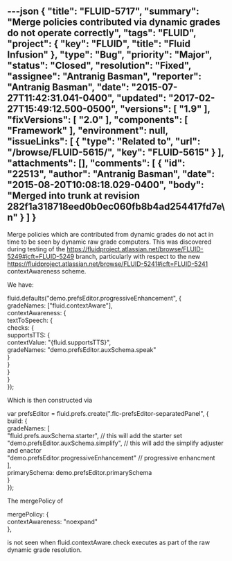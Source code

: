 ---json
{
  "title": "FLUID-5717",
  "summary": "Merge policies contributed via dynamic grades do not operate correctly",
  "tags": "FLUID",
  "project": {
    "key": "FLUID",
    "title": "Fluid Infusion"
  },
  "type": "Bug",
  "priority": "Major",
  "status": "Closed",
  "resolution": "Fixed",
  "assignee": "Antranig Basman",
  "reporter": "Antranig Basman",
  "date": "2015-07-27T11:42:31.041-0400",
  "updated": "2017-02-27T15:49:12.500-0500",
  "versions": [
    "1.9"
  ],
  "fixVersions": [
    "2.0"
  ],
  "components": [
    "Framework"
  ],
  "environment": null,
  "issueLinks": [
    {
      "type": "Related to",
      "url": "/browse/FLUID-5615/",
      "key": "FLUID-5615"
    }
  ],
  "attachments": [],
  "comments": [
    {
      "id": "22513",
      "author": "Antranig Basman",
      "date": "2015-08-20T10:08:18.029-0400",
      "body": "Merged into trunk at revision 282f1a318718eed0b0ec060fb8b4ad254417fd7e\n"
    }
  ]
}
---
Merge policies which are contributed from dynamic grades do not act in time to be seen by dynamic raw grade computers. This was discovered during testing of the <https://fluidproject.atlassian.net/browse/FLUID-5249#icft=FLUID-5249> branch, particularly with respect to the new <https://fluidproject.atlassian.net/browse/FLUID-5241#icft=FLUID-5241> contextAwareness scheme.&#x20;

We have:&#x20;

fluid.defaults("demo.prefsEditor.progressiveEnhancement", {\
gradeNames: \["fluid.contextAware"],\
contextAwareness: {\
textToSpeech: {\
checks: {\
supportsTTS: {\
contextValue: "{fluid.supportsTTS}",\
gradeNames: "demo.prefsEditor.auxSchema.speak"\
}\
}\
}\
}\
});

Which is then constructed via

var prefsEditor = fluid.prefs.create(".flc-prefsEditor-separatedPanel", {\
build: {\
gradeNames: \[\
"fluid.prefs.auxSchema.starter", // this will add the starter set\
"demo.prefsEditor.auxSchema.simplify", // this will add the simplify adjuster and enactor\
"demo.prefsEditor.progressiveEnhancement" // progressive enhancment\
],\
primarySchema: demo.prefsEditor.primarySchema\
}\
});

The mergePolicy of&#x20;

mergePolicy: {\
contextAwareness: "noexpand"\
},

is not seen when fluid.contextAware.check executes as part of the raw dynamic grade resolution.

        